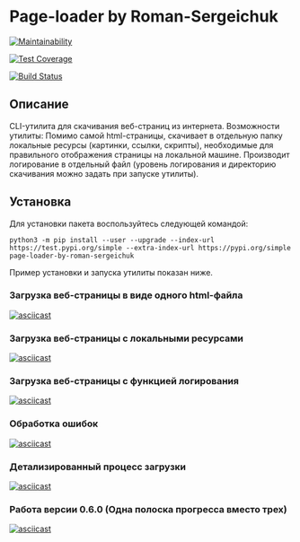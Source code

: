 # Page-loader by Roman-Sergeichuk

[![Maintainability](https://api.codeclimate.com/v1/badges/2acfcaa2ce739e74d45e/maintainability)](https://codeclimate.com/github/Roman-Sergeichuk/python-project-lvl3/maintainability)

[![Test Coverage](https://api.codeclimate.com/v1/badges/2acfcaa2ce739e74d45e/test_coverage)](https://codeclimate.com/github/Roman-Sergeichuk/python-project-lvl3/test_coverage)

[![Build Status](https://travis-ci.com/Roman-Sergeichuk/python-project-lvl3.svg?branch=master)](https://travis-ci.com/Roman-Sergeichuk/python-project-lvl3)

## Описание
CLI-утилита для скачивания веб-страниц из интернета.
Возможности утилиты:
Помимо самой html-страницы, скачивает в отдельную папку локальные ресурсы (картинки, ссылки, скрипты), необходимые для правильного отображения страницы на локальной машине. Производит логирование в отдельный файл (уровень логирования и директорию скачивания можно задать при запуске утилиты).

## Установка
Для установки пакета воспользуйтесь следующей командой:

    python3 -m pip install --user --upgrade --index-url https://test.pypi.org/simple --extra-index-url https://pypi.org/simple page-loader-by-roman-sergeichuk

Пример установки и запуска утилиты показан ниже.

### Загрузка веб-страницы в виде одного html-файла
[![asciicast](https://asciinema.org/a/OnSawt87QlJKfVZvFe5EtIV2f.svg)](https://asciinema.org/a/OnSawt87QlJKfVZvFe5EtIV2f)
### Загрузка веб-страницы с локальными ресурсами
[![asciicast](https://asciinema.org/a/bDnkMPCKI1dlKZnufiLttqLix.svg)](https://asciinema.org/a/bDnkMPCKI1dlKZnufiLttqLix)
### Загрузка веб-страницы с функцией логирования
[![asciicast](https://asciinema.org/a/FuaquONrFhtThvMwW22GDswy5.svg)](https://asciinema.org/a/FuaquONrFhtThvMwW22GDswy5)
### Обработка ошибок
[![asciicast](https://asciinema.org/a/oO6iajhRAzPKuCTn5OaTDH8UP.svg)](https://asciinema.org/a/oO6iajhRAzPKuCTn5OaTDH8UP)
### Детализированный процесс загрузки
[![asciicast](https://asciinema.org/a/4zkm6PuPSi6QQqBZKMKzOwOdU.svg)](https://asciinema.org/a/4zkm6PuPSi6QQqBZKMKzOwOdU)
### Работа версии 0.6.0 (Одна полоска прогресса вместо трех)
[![asciicast](https://asciinema.org/a/DDuFeRPaYAhOjGE4EtUa5Gvoj.svg)](https://asciinema.org/a/DDuFeRPaYAhOjGE4EtUa5Gvoj)